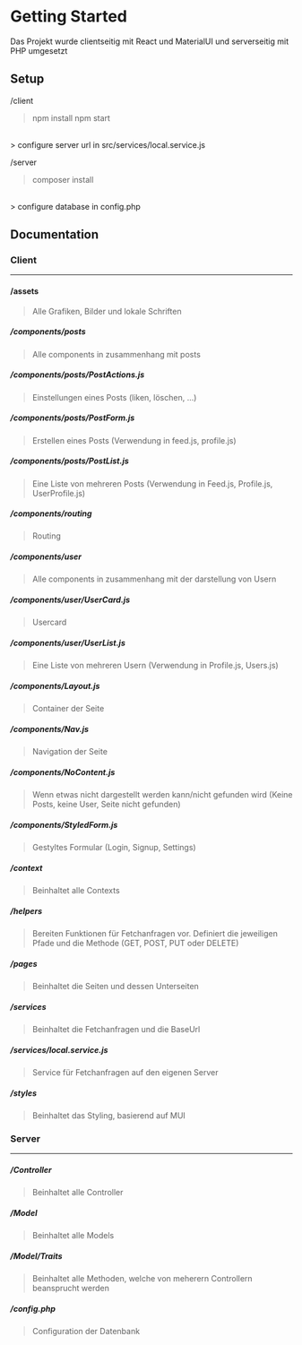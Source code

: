 # Getting Started
Das Projekt wurde clientseitig mit React und MaterialUI und serverseitig mit PHP umgesetzt
## Setup

/client 
> npm install
> npm start
<br>
> configure server url in src/services/local.service.js

/server 
> composer install
<br>
> configure database in config.php

## Documentation
### Client
---
#### /assets
> Alle Grafiken, Bilder und lokale Schriften

##### /components/posts
> Alle components in zusammenhang mit posts
##### /components/posts/PostActions.js
> Einstellungen eines Posts (liken, löschen, ...)
##### /components/posts/PostForm.js
> Erstellen eines Posts (Verwendung in feed.js, profile.js)
##### /components/posts/PostList.js
> Eine Liste von mehreren Posts (Verwendung in Feed.js, Profile.js, UserProfile.js)
##### /components/routing
> Routing
##### /components/user
> Alle components in zusammenhang mit der darstellung von Usern
##### /components/user/UserCard.js
> Usercard
##### /components/user/UserList.js
> Eine Liste von mehreren Usern (Verwendung in Profile.js, Users.js)
##### /components/Layout.js
> Container der Seite
##### /components/Nav.js
> Navigation der Seite
##### /components/NoContent.js
> Wenn etwas nicht dargestellt werden kann/nicht gefunden wird (Keine Posts, keine User, Seite nicht gefunden)
##### /components/StyledForm.js
> Gestyltes Formular (Login, Signup, Settings)
##### /context
> Beinhaltet alle Contexts
##### /helpers
> Bereiten Funktionen für Fetchanfragen vor. Definiert die jeweiligen Pfade und die Methode (GET, POST, PUT oder DELETE)
##### /pages
> Beinhaltet die Seiten und dessen Unterseiten
##### /services
> Beinhaltet die Fetchanfragen und die BaseUrl<br>
##### /services/local.service.js
> Service für Fetchanfragen auf den eigenen Server
##### /styles
> Beinhaltet das Styling, basierend auf MUI

### Server
---
##### /Controller
> Beinhaltet alle Controller
##### /Model
> Beinhaltet alle Models
##### /Model/Traits
> Beinhaltet alle Methoden, welche von meherern Controllern beansprucht werden 
##### /config.php
> Configuration der Datenbank
